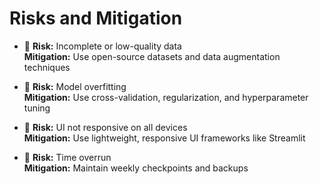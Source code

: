 # Risks and Mitigation

- 🔹 **Risk:** Incomplete or low-quality data  
  **Mitigation:** Use open-source datasets and data augmentation techniques

- 🔹 **Risk:** Model overfitting  
  **Mitigation:** Use cross-validation, regularization, and hyperparameter tuning

- 🔹 **Risk:** UI not responsive on all devices  
  **Mitigation:** Use lightweight, responsive UI frameworks like Streamlit

- 🔹 **Risk:** Time overrun  
  **Mitigation:** Maintain weekly checkpoints and backups
